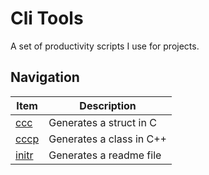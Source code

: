 # Cli Tools

A set of productivity scripts I use for projects.

## Navigation

|       Item       |  Description  |
|------------------|---------------|
| [ccc](./ccc)     | Generates a struct in C              |
| [cccp](./cccp)   | Generates a class in C++              |
| [initr](./initr) | Generates a readme file              |


